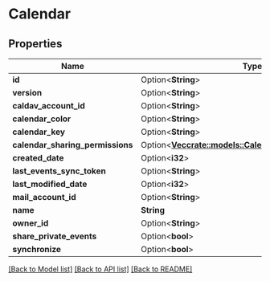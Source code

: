 # Calendar

## Properties

Name | Type | Description | Notes
------------ | ------------- | ------------- | -------------
**id** | Option<**String**> |  | [optional]
**version** | Option<**String**> |  | [optional]
**caldav_account_id** | Option<**String**> |  | [optional]
**calendar_color** | Option<**String**> |  | [optional]
**calendar_key** | Option<**String**> |  | [optional]
**calendar_sharing_permissions** | Option<[**Vec<crate::models::CalendarSharingPermissions>**](calendarSharingPermissions.md)> |  | [optional]
**created_date** | Option<**i32**> |  | [optional]
**last_events_sync_token** | Option<**String**> |  | [optional]
**last_modified_date** | Option<**i32**> |  | [optional]
**mail_account_id** | Option<**String**> |  | [optional]
**name** | **String** |  | 
**owner_id** | Option<**String**> |  | [optional]
**share_private_events** | Option<**bool**> |  | [optional]
**synchronize** | Option<**bool**> |  | [optional]

[[Back to Model list]](../README.md#documentation-for-models) [[Back to API list]](../README.md#documentation-for-api-endpoints) [[Back to README]](../README.md)


